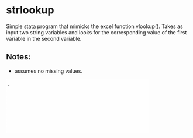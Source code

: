 # strlookup

Simple stata program that mimicks the excel function vlookup(). Takes as input two string variables and looks for the corresponding value of the first variable in the second variable.

## Notes:
- assumes no missing values.


![](example.gif)

